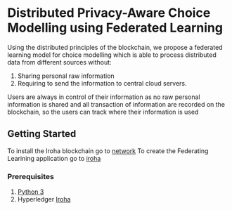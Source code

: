 # Distributed Privacy-Aware Choice Modelling using Federated Learning

Using the distributed principles of the blockchain, we propose a federated learning model for choice modelling which is able to process distributed data from different sources without: 
1. Sharing personal raw information 
2. Requiring to send the information to central cloud servers. 

Users are always in control of their information as no raw personal information is shared and all transaction of information are recorded on the blockchain, so the users can track where their information is used

## Getting Started

To install the Iroha blockchain go to [network](network/)
To create the Federating Learining application go to [iroha](iroha/)

### Prerequisites
1. [Python 3](https://www.python.org/download/releases/3.0/)
2. Hyperledger [Iroha](https://github.com/hyperledger/iroha)
